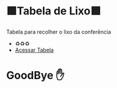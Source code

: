 # 🟩Tabela de Lixo🟩
Tabela para recolher o lixo da conferência
- ♻️♻️♻️
- [Acessar Tabela](https://felipepinheiroregina.github.io/tabela-lixo/)
# GoodBye ✋
